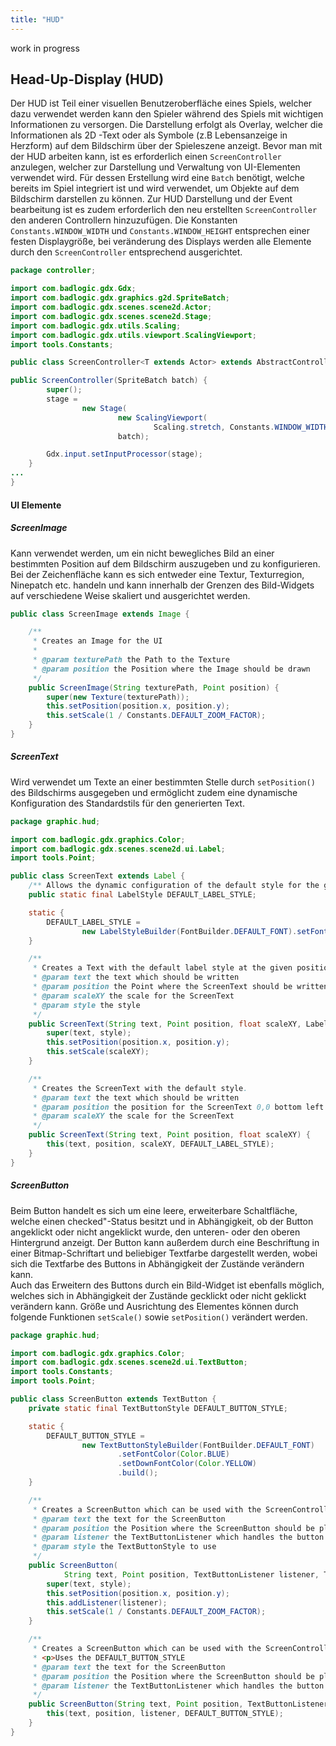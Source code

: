 ```yaml
---
title: "HUD"
---
```


work in progress

## Head-Up-Display (HUD)
Der HUD ist Teil einer visuellen Benutzeroberfläche eines Spiels, welcher dazu verwendet werden kann den Spieler
während des Spiels mit wichtigen Informationen zu versorgen.
Die Darstellung erfolgt als Overlay, welcher die Informationen als 2D -Text oder als Symbole (z.B Lebensanzeige in Herzform)
auf dem Bildschirm über der Spieleszene anzeigt.
Bevor man mit der HUD arbeiten kann, ist es erforderlich einen `ScreenController` anzulegen, welcher
zur Darstellung und Verwaltung von UI-Elementen verwendet wird.
Für dessen Erstellung wird eine `Batch` benötigt, welche bereits im Spiel integriert ist und wird verwendet, um Objekte 
auf dem Bildschirm darstellen zu können.
Zur HUD Darstellung und der Event bearbeitung ist es zudem erforderlich den neu erstellten `ScreenController`
den anderen Controllern hinzuzufügen. 
Die Konstanten `Constants.WINDOW_WIDTH` und `Constants.WINDOW_HEIGHT` entsprechen einer festen Displaygröße, bei veränderung
des Displays werden alle Elemente durch den `ScreenController` entsprechend ausgerichtet. 

```java
package controller;

import com.badlogic.gdx.Gdx;
import com.badlogic.gdx.graphics.g2d.SpriteBatch;
import com.badlogic.gdx.scenes.scene2d.Actor;
import com.badlogic.gdx.scenes.scene2d.Stage;
import com.badlogic.gdx.utils.Scaling;
import com.badlogic.gdx.utils.viewport.ScalingViewport;
import tools.Constants;

public class ScreenController<T extends Actor> extends AbstractController<T> {

public ScreenController(SpriteBatch batch) {
        super();
        stage =
                new Stage(
                        new ScalingViewport(
                                Scaling.stretch, Constants.WINDOW_WIDTH, Constants.WINDOW_HEIGHT),
                        batch);

        Gdx.input.setInputProcessor(stage);
    }
...
}
````
#### UI Elemente 
##### ScreenImage	
Kann verwendet werden, um ein nicht bewegliches Bild an einer bestimmten Position auf dem Bildschirm auszugeben
und zu konfigurieren. 
Bei der Zeichenfläche kann es sich entweder eine Textur, Texturregion, Ninepatch etc. handeln und kann innerhalb
der Grenzen des Bild-Widgets auf verschiedene Weise skaliert und ausgerichtet werden.

```java
public class ScreenImage extends Image {

    /**
     * Creates an Image for the UI
     *
     * @param texturePath the Path to the Texture
     * @param position the Position where the Image should be drawn
     */
    public ScreenImage(String texturePath, Point position) {
        super(new Texture(texturePath));
        this.setPosition(position.x, position.y);
        this.setScale(1 / Constants.DEFAULT_ZOOM_FACTOR);
    }
}
````

##### ScreenText
Wird verwendet um Texte an einer bestimmten Stelle durch `setPosition()` des Bildschirms ausgegeben und ermöglicht zudem eine dynamische 
Konfiguration des Standardstils für den generierten Text.

```java
package graphic.hud;

import com.badlogic.gdx.graphics.Color;
import com.badlogic.gdx.scenes.scene2d.ui.Label;
import tools.Point;

public class ScreenText extends Label {
    /** Allows the dynamic configuration of the default style for the generated ScreenTexts */
    public static final LabelStyle DEFAULT_LABEL_STYLE;

    static {
        DEFAULT_LABEL_STYLE =
                new LabelStyleBuilder(FontBuilder.DEFAULT_FONT).setFontcolor(Color.BLUE).build();
    }

    /**
     * Creates a Text with the default label style at the given position.
     * @param text the text which should be written
     * @param position the Point where the ScreenText should be written 0,0 bottom left
     * @param scaleXY the scale for the ScreenText
     * @param style the style
     */
    public ScreenText(String text, Point position, float scaleXY, LabelStyle style) {
        super(text, style);
        this.setPosition(position.x, position.y);
        this.setScale(scaleXY);
    }

    /**
     * Creates the ScreenText with the default style.
     * @param text the text which should be written
     * @param position the position for the ScreenText 0,0 bottom left
     * @param scaleXY the scale for the ScreenText
     */
    public ScreenText(String text, Point position, float scaleXY) {
        this(text, position, scaleXY, DEFAULT_LABEL_STYLE);
    }
}

````

##### ScreenButton	
Beim Button handelt es sich um eine leere, erweiterbare Schaltfläche, welche einen checked"-Status besitzt und in Abhängigkeit,
ob der Button angeklickt oder nicht angeklickt wurde, den unteren- oder den oberen Hintergrund anzeigt. 
Der Button kann außerdem durch eine Beschriftung in einer Bitmap-Schriftart und beliebiger Textfarbe dargestellt werden,
wobei sich die Textfarbe des Buttons in Abhängigkeit der Zustände verändern kann.  
Auch das Erweitern des Buttons durch ein Bild-Widget ist ebenfalls möglich, welches sich in Abhängigkeit der Zustände
gecklickt oder nicht geklickt verändern kann. Größe und Ausrichtung des Elementes können durch folgende
Funktionen `setScale()` sowie `setPosition()` verändert werden.

```java
package graphic.hud;

import com.badlogic.gdx.graphics.Color;
import com.badlogic.gdx.scenes.scene2d.ui.TextButton;
import tools.Constants;
import tools.Point;

public class ScreenButton extends TextButton {
    private static final TextButtonStyle DEFAULT_BUTTON_STYLE;

    static {
        DEFAULT_BUTTON_STYLE =
                new TextButtonStyleBuilder(FontBuilder.DEFAULT_FONT)
                        .setFontColor(Color.BLUE)
                        .setDownFontColor(Color.YELLOW)
                        .build();
    }

    /**
     * Creates a ScreenButton which can be used with the ScreenController.
     * @param text the text for the ScreenButton
     * @param position the Position where the ScreenButton should be placed 0,0 is bottom left
     * @param listener the TextButtonListener which handles the button press
     * @param style the TextButtonStyle to use
     */
    public ScreenButton(
            String text, Point position, TextButtonListener listener, TextButtonStyle style) {
        super(text, style);
        this.setPosition(position.x, position.y);
        this.addListener(listener);
        this.setScale(1 / Constants.DEFAULT_ZOOM_FACTOR);
    }

    /**
     * Creates a ScreenButton which can be used with the ScreenController.
     * <p>Uses the DEFAULT_BUTTON_STYLE
     * @param text the text for the ScreenButton
     * @param position the Position where the ScreenButton should be placed 0,0 is bottom left
     * @param listener the TextButtonListener which handles the button press
     */
    public ScreenButton(String text, Point position, TextButtonListener listener) {
        this(text, position, listener, DEFAULT_BUTTON_STYLE);
    }
}

````